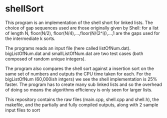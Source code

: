 # shellSort

This program is an implementation of the shell short for linked lists. The choice of gap sequences used are those originally given by Shell: for a list of length N, floor(N/2), floor(N/4),...,floor(N/(2^i)),...,1 are the gaps used for the intermediate k sorts.

The programs reads an input file (here called listOfNum.dat). bigListOfNum.dat and smallListOfNum.dat are two test cases (both composed of random unique integers).

The program also compares the shell sort against a insertion sort on the same set of numbers and outputs the CPU time taken for each. For the bigListOfNum (60,000ish intgers) we see the shell implementation is 25% faster. The program has to create many sub linked lists and so the overhead of doing so means the algorithms efficiency is only seen for larger lists.

This repository contains the raw files (main.cpp, shell.cpp and shell.h), the makefile, and the partially and fully compiled outputs, along with 2 sample input files to sort
